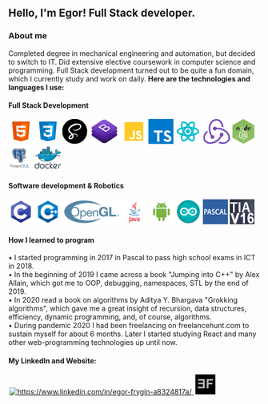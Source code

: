 ## Hello, I'm Egor! Full Stack developer.
### About me
Completed degree in mechanical engineering and automation, but decided to switch to IT. Did extensive elective coursework in computer science and programming.
Full Stack development turned out to be quite a fun domain, which I currently study and work on daily. **Here are the technologies and languages I use:**
#### Full Stack Development
![HTML5](images/html.png)
![CSS3](images/css.png)
![SASS](images/sass.png)
![Bootstrap](images/bootstrap.png)
![JavaScript](images/js.png)
![TypeSctipt](images/ts.png)
![React.js](images/react.png)
![Redux.js](images/redux.png)
![Node.js](images/node.png)
![PostgreSQL](images/sql.png)
![Docker](images/docker.png)

#### Software development & Robotics
![C](images/c.png)
![C++](images/cpp.png)
![OpenGL](images/opengl.png)
![Java](images/java.png)
![Android](images/android.png)
![Arduino](images/arduino.png)
![Pascal](images/pascal.png)
![TIA Portal](images/tiaportal.png)

#### How I learned to program
• I started programming in 2017 in Pascal to pass high school exams in ICT in 2018. 
<br/>
• In the beginning of 2019 I came across a book "Jumping into C++" by Alex Allain, which got me to OOP, debugging, namespaces, STL by the end of 2019.
<br/>
• In 2020 read a book on algorithms by Aditya Y. Bhargava "Grokking algorithms", which gave me a great insight of recursion, data structures, efficiency, dynamic programming, and, of course, algorithms.
<br/>
• During pandemic 2020 I had been freelancing on freelancehunt.com to sustain myself for about 6 months. Later I started studying React and many other web-programming technologies up until now.


#### My LinkedIn and Website:
<p align="left">
    <a href="https://www.linkedin.com/in/egor-frygin-a8324817a/" target="_blank"  style = "padding:2px">
        <img height="40px" src="https://raw.githubusercontent.com/rahuldkjain/github-profile-readme-generator/master/src/images/icons/Social/linked-in-alt.svg" alt="https://www.linkedin.com/in/egor-frygin-a8324817a/"/>
    </a>
    <a href="https://homykaze.github.io/index.html" target="_blank" style = "padding:2px">
        <img src="images/logo.jpg" height="40px"/>
    </a>
</p>
